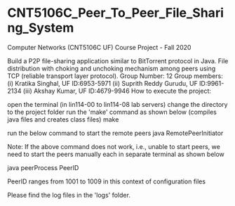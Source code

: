 # CNT5106C_Peer_To_Peer_File_Sharing_System
Computer Networks (CNT5106C UF) Course Project - Fall 2020

Build a P2P file-sharing application similar to BitTorrent protocol in Java.
File distribution with choking and unchoking mechanism among peers using TCP (reliable transport layer protocol).
Group Number: 12
Group members: (i) Kratika Singhal, UF ID:6953-5971 (ii) Suprith Reddy Gurudu, UF ID:9961-2134 (iii) Akshay Kumar, UF ID:4679-9946
How to execute the project:

open the terminal (in lin114-00 to lin114-08 lab servers)
change the directory to the project folder
run the 'make' command as shown below (compiles java files and creates class files)
make

run the below command to start the remote peers
java RemotePeerInitiator

Note: If the above command does not work, i.e., unable to start peers, we need to start the peers manually each in separate terminal as shown below

java peerProcess PeerID

PeerID ranges from 1001 to 1009 in this context of configuration files

Please find the log files in the 'logs' folder.
